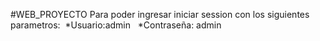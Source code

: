 #WEB_PROYECTO
Para poder ingresar iniciar session con los siguientes parametros:&nbsp;
*Usuario:admin &nbsp;
*Contraseña: admin &nbsp;
